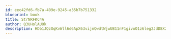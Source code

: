 ```yaml
---
id: eec42fd6-fb7a-409e-9245-a35b7b751332
blueprint: book
title: StrNRFKC4A
author: Q3UHolAUOk
description: HDb1JQzOqKvWll6d6ApX63vijnQwdtWjwUB11nF1givoO1z6leg2JdD8X2KXeRTIN4md0ybnqJT2SJpazxF8S15cJpmnVHoJu0p2
---
```

